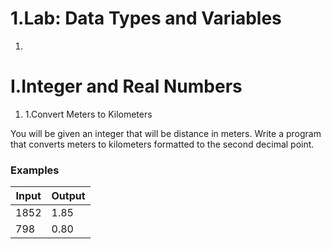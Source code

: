 ﻿# 1.Lab: Data Types and Variables

1.
# I.Integer and Real Numbers

1. 1.Convert Meters to Kilometers

You will be given an integer that will be distance in meters. Write a program that converts meters to kilometers formatted to the second decimal point.

### Examples

| **Input** | **Output** |
| --- | --- |
| 1852 | 1.85 |
| 798 | 0.80 |
